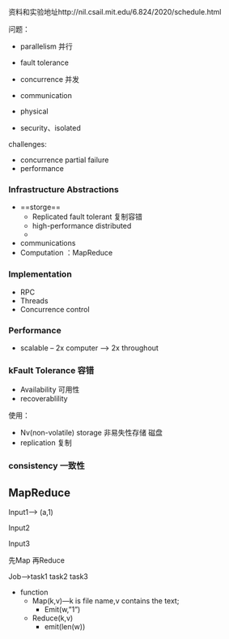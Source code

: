资料和实验地址http://nil.csail.mit.edu/6.824/2020/schedule.html

问题： 

- parallelism 并行
- fault tolerance

- concurrence 并发
- communication
- physical
- security、isolated

 challenges:

- concurrence partial failure
- performance

### Infrastructure  Abstractions

- ==storge==
  - Replicated fault tolerant 复制容错
  - high-performance distributed
  - 
- communications
- Computation ：MapReduce 

### Implementation

- RPC
- Threads
- Concurrence control

### Performance

- scalable  – 2x computer –> 2x throughout





### kFault Tolerance 容错



- Availability 可用性
- recoverablility

 

使用：

- Nv(non-volatile) storage 非易失性存储 磁盘
- replication 复制



### consistency 一致性







## MapReduce

Input1—-> (a,1)

Input2

Input3



先Map 再Reduce

Job—>task1 task2 task3





- function
  - Map(k,v)—k is file name,v contains the text;
    - Emit(w,”1”)
  - Reduce(k,v)
    - emit(len(w)) 